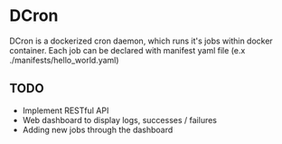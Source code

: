 # DCron

DCron is a dockerized cron daemon, which runs it's jobs within docker container.
Each job can be declared with manifest yaml file (e.x ./manifests/hello_world.yaml)


## TODO
- Implement RESTful API
- Web dashboard to display logs, successes / failures
- Adding new jobs through the dashboard